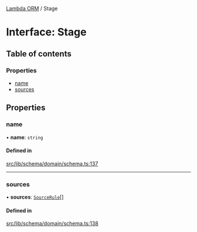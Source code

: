 [Lambda ORM](../README.md) / Stage

# Interface: Stage

## Table of contents

### Properties

- [name](Stage.md#name)
- [sources](Stage.md#sources)

## Properties

### name

• **name**: `string`

#### Defined in

[src/lib/schema/domain/schema.ts:137](https://github.com/lambda-orm/lambdaorm-base/blob/b124412/src/lib/schema/domain/schema.ts#L137)

___

### sources

• **sources**: [`SourceRule`](SourceRule.md)[]

#### Defined in

[src/lib/schema/domain/schema.ts:138](https://github.com/lambda-orm/lambdaorm-base/blob/b124412/src/lib/schema/domain/schema.ts#L138)
